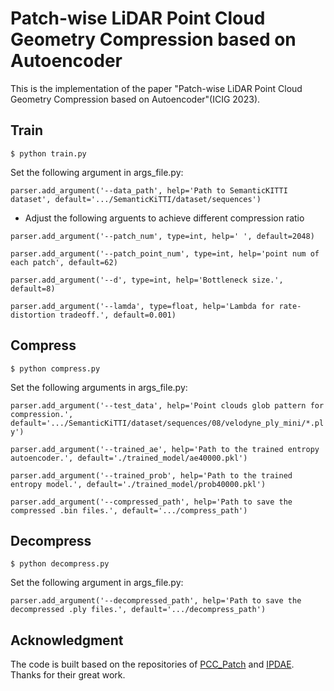 # Patch-wise LiDAR Point Cloud Geometry Compression based on Autoencoder

This is the implementation of the paper "Patch-wise LiDAR Point Cloud Geometry Compression based on Autoencoder"(ICIG 2023).

## Train
`$ python train.py `

Set the following argument in args_file.py:

`parser.add_argument('--data_path', help='Path to SemanticKITTI dataset', default='.../SemanticKiTTI/dataset/sequences')
`
*  Adjust the following arguents to achieve different compression ratio

`parser.add_argument('--patch_num', type=int, help=' ', default=2048)`

`parser.add_argument('--patch_point_num', type=int, help='point num of each patch', default=62)`

`parser.add_argument('--d', type=int, help='Bottleneck size.', default=8)`

`parser.add_argument('--lamda', type=float, help='Lambda for rate-distortion tradeoff.', default=0.001)`

## Compress
`$ python compress.py `

Set the following arguments in args_file.py:


`parser.add_argument('--test_data', help='Point clouds glob pattern for compression.',
                    default='.../SemanticKiTTI/dataset/sequences/08/velodyne_ply_mini/*.ply')
`

`parser.add_argument('--trained_ae', help='Path to the trained entropy autoencoder.', default='./trained_model/ae40000.pkl')
`

`parser.add_argument('--trained_prob', help='Path to the trained entropy model.', default='./trained_model/prob40000.pkl')
`

`parser.add_argument('--compressed_path', help='Path to save the compressed .bin files.', default='.../compress_path')
`

## Decompress

`$ python decompress.py `


Set the following argument in args_file.py:


`parser.add_argument('--decompressed_path', help='Path to save the decompressed .ply files.',
                    default='.../decompress_path')`

## Acknowledgment
The code is built based on the repositories of [PCC_Patch](https://github.com/I2-Multimedia-Lab/PCC_Patch) and  [IPDAE](https://github.com/I2-Multimedia-Lab/IPDAE). 
Thanks for their great work.


